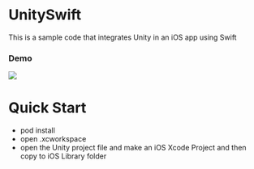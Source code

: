 # UnitySwift
This is a sample code that integrates Unity in an iOS app using Swift

### Demo
![](https://github.com/superbderrick/UnitySwift/blob/main/demo/123.gif?raw=true)

# Quick Start 

- pod install
- open .xcworkspace
- open the Unity project file and make an iOS Xcode Project and then copy to iOS Library folder
